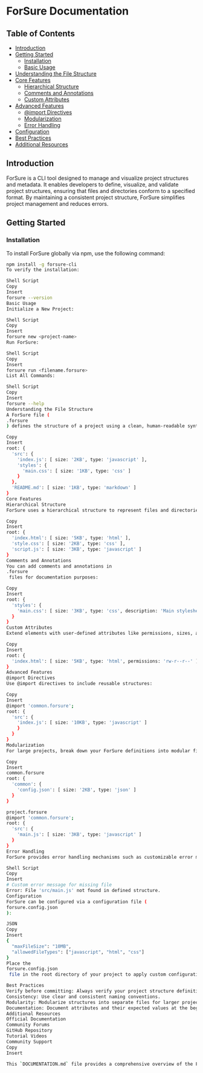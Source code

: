 # ForSure Documentation

## Table of Contents

- [Introduction](#introduction)
- [Getting Started](#getting-started)
  - [Installation](#installation)
  - [Basic Usage](#basic-usage)
- [Understanding the File Structure](#understanding-the-file-structure)
- [Core Features](#core-features)
  - [Hierarchical Structure](#hierarchical-structure)
  - [Comments and Annotations](#comments-and-annotations)
  - [Custom Attributes](#custom-attributes)
- [Advanced Features](#advanced-features)
  - [@import Directives](#import-directives)
  - [Modularization](#modularization)
  - [Error Handling](#error-handling)
- [Configuration](#configuration)
- [Best Practices](#best-practices)
- [Additional Resources](#additional-resources)

## Introduction

ForSure is a CLI tool designed to manage and visualize project structures and metadata. It enables developers to define, visualize, and validate project structures, ensuring that files and directories conform to a specified format. By maintaining a consistent project structure, ForSure simplifies project management and reduces errors.

## Getting Started

### Installation

To install ForSure globally via npm, use the following command:
```sh
npm install -g forsure-cli
To verify the installation:

Shell Script
Copy
Insert
forsure --version
Basic Usage
Initialize a New Project:

Shell Script
Copy
Insert
forsure new <project-name>
Run ForSure:

Shell Script
Copy
Insert
forsure run <filename.forsure>
List All Commands:

Shell Script
Copy
Insert
forsure --help
Understanding the File Structure
A ForSure file (
.forsure
) defines the structure of a project using a clean, human-readable syntax. The structure is defined hierarchically, allowing for nested directories and files. Here is an example:

Copy
Insert
root: {
  'src': {
    'index.js': [ size: '2KB', type: 'javascript' ],
    'styles': {
      'main.css': [ size: '1KB', type: 'css' ]
    }
  },
  'README.md': [ size: '1KB', type: 'markdown' ]
}
Core Features
Hierarchical Structure
ForSure uses a hierarchical structure to represent files and directories:

Copy
Insert
root: {
  'index.html': [ size: '5KB', type: 'html' ],
  'style.css': [ size: '2KB', type: 'css' ],
  'script.js': [ size: '3KB', type: 'javascript' ]
}
Comments and Annotations
You can add comments and annotations in 
.forsure
 files for documentation purposes:

Copy
Insert
root: {
  'styles': {
    'main.css': [ size: '3KB', type: 'css', description: 'Main stylesheet' ] # Main stylesheet for the project
  }
}
Custom Attributes
Extend elements with user-defined attributes like permissions, sizes, and types:

Copy
Insert
root: {
  'index.html': [ size: '5KB', type: 'html', permissions: 'rw-r--r--' ]
}
Advanced Features
@import Directives
Use @import directives to include reusable structures:

Copy
Insert
@import 'common.forsure';
root: {
  'src': {
    'index.js': [ size: '10KB', type: 'javascript' ]
    }
  }
}
Modularization
For large projects, break down your ForSure definitions into modular files:

Copy
Insert
common.forsure
root: {
  'common': {
    'config.json': [ size: '2KB', type: 'json' ]
  }
}

project.forsure
@import 'common.forsure';
root: {
  'src': {
    'main.js': [ size: '3KB', type: 'javascript' ]
  }
}
Error Handling
ForSure provides error handling mechanisms such as customizable error messages and input validation:

Shell Script
Copy
Insert
# Custom error message for missing file
Error: File 'src/main.js' not found in defined structure.
Configuration
ForSure can be configured via a configuration file (
forsure.config.json
):

JSON
Copy
Insert
{
  "maxFileSize": "10MB",
  "allowedFileTypes": ["javascript", "html", "css"]
}
Place the 
forsure.config.json
 file in the root directory of your project to apply custom configurations.

Best Practices
Verify before committing: Always verify your project structure definitions before committing.
Consistency: Use clear and consistent naming conventions.
Modularity: Modularize structures into separate files for larger projects.
Documentation: Document attributes and their expected values at the beginning of your files.
Additional Resources
Official Documentation
Community Forums
GitHub Repository
Tutorial Videos
Community Support
Copy
Insert

This `DOCUMENTATION.md` file provides a comprehensive overview of the ForSure project, including core and advanced features, configuration, best practices, and additional resources. Use this guide to get started, understand the ForSure language, and effectively manage your project structures.